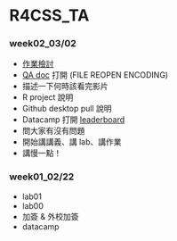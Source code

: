 # R4CSS_TA


### week02_03/02

- [作業檢討](https://p4css.github.io/R4CSS_TA/Lab01_Homework_RMarkdown_ref.html)
- [QA doc](https://docs.google.com/document/d/1mtm9s8yXL-teopIlTb4cvu3z-zwfSndJ9hHv3n1rNf0/edit) 打開 (FILE REOPEN ENCODING)
- 描述一下何時該看完影片
- R project 說明
- Github desktop pull 說明
- Datacamp 打開 [leaderboard](https://www.datacamp.com/enterprise/r1092-journalism-processing-and-visualization/leaderboard)
- 問大家有沒有問題
- 開始講講義、講 lab、講作業        
- 講慢一點！

### week01_02/22

- lab01
- lab00
- 加簽 & 外校加簽
- datacamp
